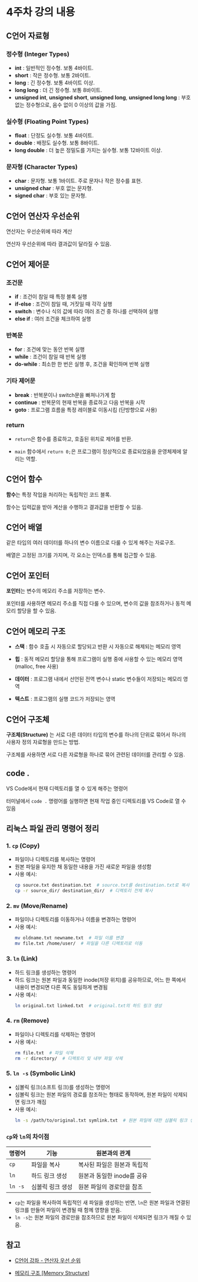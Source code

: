 # 4주차 강의 내용

## C언어 자료형 

### 정수형 (Integer Types)

- **int** : 일반적인 정수형. 보통 4바이트.
- **short** : 작은 정수형. 보통 2바이트.
- **long** : 긴 정수형. 보통 4바이트 이상.
- **long long** : 더 긴 정수형. 보통 8바이트.
- **unsigned int**, **unsigned short**, **unsigned long**, **unsigned long long** : 부호 없는 정수형으로, 음수 없이 0 이상의 값을 가짐.

### 실수형 (Floating Point Types)

- **float** : 단정도 실수형. 보통 4바이트.
- **double** : 배정도 실수형. 보통 8바이트.
- **long double** : 더 높은 정밀도를 가지는 실수형. 보통 12바이트 이상.

### 문자형 (Character Types)

- **char** : 문자형. 보통 1바이트. 주로 문자나 작은 정수를 표현.
- **unsigned char** : 부호 없는 문자형.
- **signed char** : 부호 있는 문자형.

## C언어 연산자 우선순위

연산자는 우선순위에 따라 계산

연산자 우선순위에 따라 결과값이 달라질 수 있음.

## C언어 제어문

### 조건문
- **if** : 조건이 참일 때 특정 블록 실행
- **if-else** : 조건이 참일 때, 거짓일 때 각각 실행
- **switch** : 변수나 식의 값에 따라 여러 조건 중 하나를 선택하여 실행
- **else if** : 여러 조건을 체크하여 실행

### 반복문
- **for** : 조건에 맞는 동안 반복 실행
- **while** : 조건이 참일 때 반복 실행
- **do-while** : 최소한 한 번은 실행 후, 조건을 확인하며 반복 실행

### 기타 제어문
- **break** : 반복문이나 switch문을 빠져나가게 함
- **continue** : 반복문의 현재 반복을 종료하고 다음 반복을 시작
- **goto** : 프로그램 흐름을 특정 레이블로 이동시킴 (단방향으로 사용)

### return
- `return`은 함수를 종료하고, 호출된 위치로 제어를 반환.
  
- `main` 함수에서 `return 0;`은 프로그램이 정상적으로 종료되었음을 운영체제에 알리는 역할.

## C언어 함수

**함수**는 특정 작업을 처리하는 독립적인 코드 블록. 

함수는 입력값을 받아 계산을 수행하고 결과값을 반환할 수 있음.

## C언어 배열

같은 타입의 여러 데이터를 하나의 변수 이름으로 다룰 수 있게 해주는 자료구조. 

배열은 고정된 크기를 가지며, 각 요소는 인덱스를 통해 접근할 수 있음.

## C언어 포인터

**포인터**는 변수의 메모리 주소를 저장하는 변수. 

포인터를 사용하면 메모리 주소를 직접 다룰 수 있으며, 변수의 값을 참조하거나 동적 메모리 할당을 할 수 있음.

## C언어 메모리 구조

- **스택** : 함수 호출 시 자동으로 할당되고 반환 시 자동으로 해제되는 메모리 영역

- **힙** : 동적 메모리 할당을 통해 프로그램이 실행 중에 사용할 수 있는 메모리 영역 (malloc, free 사용)

- **데이터** : 프로그램 내에서 선언된 전역 변수나 static 변수들이 저장되는 메모리 영역

- **텍스트** : 프로그램의 실행 코드가 저장되는 영역

## C언어 구조체

**구조체(Structure)** 는 서로 다른 데이터 타입의 변수를 하나의 단위로 묶어서 하나의 사용자 정의 자료형을 만드는 방법. 

구조체를 사용하면 서로 다른 자료형을 하나로 묶어 관련된 데이터를 관리할 수 있음.

## code .

VS Code에서 현재 디렉토리를 열 수 있게 해주는 명령어

터미널에서 `code .` 명령어를 실행하면 현재 작업 중인 디렉토리를 VS Code로 열 수 있음

## 리눅스 파일 관리 명령어 정리

### 1. `cp` (Copy)
- 파일이나 디렉토리를 복사하는 명령어
- 원본 파일을 유지한 채 동일한 내용을 가진 새로운 파일을 생성함
- 사용 예시:
  ```bash
  cp source.txt destination.txt  # source.txt를 destination.txt로 복사
  cp -r source_dir/ destination_dir/  # 디렉토리 전체 복사
  ```

### 2. `mv` (Move/Rename)
- 파일이나 디렉토리를 이동하거나 이름을 변경하는 명령어
- 사용 예시:
  ```bash
  mv oldname.txt newname.txt  # 파일 이름 변경
  mv file.txt /home/user/  # 파일을 다른 디렉토리로 이동
  ```

### 3. `ln` (Link)
- 하드 링크를 생성하는 명령어
- 하드 링크는 원본 파일과 동일한 inode(저장 위치)를 공유하므로, 어느 한 쪽에서 내용이 변경되면 다른 쪽도 동일하게 변경됨
- 사용 예시:
  ```bash
  ln original.txt linked.txt  # original.txt의 하드 링크 생성
  ```

### 4. `rm` (Remove)
- 파일이나 디렉토리를 삭제하는 명령어
- 사용 예시:
  ```bash
  rm file.txt  # 파일 삭제
  rm -r directory/  # 디렉토리 및 내부 파일 삭제
  ```

### 5. `ln -s` (Symbolic Link)
- 심볼릭 링크(소프트 링크)를 생성하는 명령어
- 심볼릭 링크는 원본 파일의 경로를 참조하는 형태로 동작하며, 원본 파일이 삭제되면 링크가 깨짐
- 사용 예시:
  ```bash
  ln -s /path/to/original.txt symlink.txt  # 원본 파일에 대한 심볼릭 링크 생성
  ```

### `cp`와 `ln`의 차이점
| 명령어 | 기능 | 원본과의 관계 |
|--------|------|-------------|
| `cp` | 파일을 복사 | 복사된 파일은 원본과 독립적 |
| `ln` | 하드 링크 생성 | 원본과 동일한 inode를 공유 |
| `ln -s` | 심볼릭 링크 생성 | 원본 파일의 경로만을 참조 |

- `cp`는 파일을 복사하여 독립적인 새 파일을 생성하는 반면, `ln`은 원본 파일과 연결된 링크를 만들어 파일이 변경될 때 함께 영향을 받음.
- `ln -s`는 원본 파일의 경로만을 참조하므로 원본 파일이 삭제되면 링크가 깨질 수 있음.

## 참고

- [C언어 강좌 - 연산자 우선 순위](https://blog.naver.com/brickbot/220499291918)

- [메모리 구조 [Memory Structure]](https://st-lab.tistory.com/198)
